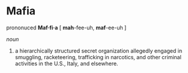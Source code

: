 # Mafia  
prononuced **Maf·fi·a** [ **mah**-fee-uh, **maf**-ee-uh ] 

_noun_

   1. a hierarchically structured secret organization allegedly engaged in smuggling, racketeering, trafficking in narcotics, and other criminal activities in the U.S., Italy, and elsewhere.
